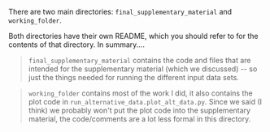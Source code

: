There are two main directories: ```final_supplementary_material``` and ```working_folder```.

Both directories have their own README, which you should refer to for the contents of that directory. In summary....
 > ```final_supplementary_material``` contains the code and files that are intended for the supplementary material (which we discussed) -- so just the things needed for running the different input data sets. 
 
 > ```working_folder``` contains most of the work I did, it also contains the plot code in ```run_alternative_data.plot_alt_data.py```. Since we said (I think) we probably won't put the plot code into the supplementary material, the code/comments are a lot less formal in this directory.




